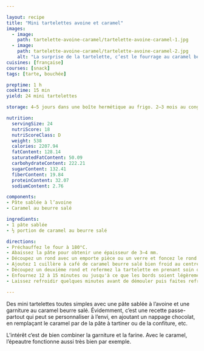 ```yaml
---

layout: recipe
title: "Mini tartelettes avoine et caramel"
images:
  - image:
    path: tartelette-avoine-caramel/tartelette-avoine-caramel-1.jpg
  - image:
    path: tartelette-avoine-caramel/tartelette-avoine-caramel-2.jpg
    alt: "La surprise de la tartelette, c’est le fourrage au caramel beurre salé bien dégoulinant et intense en goût"
cuisines: [française]
courses: [snack]
tags: [tarte, bouchée]

preptime: 1 h
cooktime: 15 min
yield: 24 mini tartelettes

storage: 4–5 jours dans une boîte hermétique au frigo. 2–3 mois au congélateur.

nutrition:
  servingSize: 24
  nutriScore: 18
  nutriScoreClass: D
  weight: 538
  calories: 2207.94
  fatContent: 128.14
  saturatedFatContent: 50.09
  carbohydrateContent: 222.21
  sugarContent: 132.41
  fiberContent: 19.84
  proteinContent: 32.07
  sodiumContent: 2.76

components:
- Pâte sablée à l’avoine
- Caramel au beurre salé

ingredients:
- 1 pâte sablée
- ½ portion de caramel au beurre salé

directions:
- Préchauffez le four à 180°C.
- Abaissez la pâte pour obtenir une épaisseur de 3–4 mm. 
- Découpez un rond avec un emporte pièce ou un verre et foncez le rond dans l’empreinte du moule à mini tartelettes.
- Ajoutez 1 cuillère à café de caramel beurre salé bien froid au centre de la tartelette.
- Découpez un deuxième rond et refermez la tartelette en prenant soin de bien coller les bords afin que le caramel ne puisse pas s'échapper lors de la cuisson. 
- Enfournez 12 à 15 minutes ou jusqu'à ce que les bords soient légèrement dorés et le dessus tout juste solide.
- Laissez refroidir quelques minutes avant de démouler puis faites refroidir à l'envers sur une grille. 

---
```


Des mini tartelettes toutes simples avec une pâte sablée à l’avoine et une garniture au caramel beurre salé. Évidemment, c’est une recette passe-partout qui peut se personnaliser à l’envi, en ajoutant un nappage chocolat, en remplaçant le caramel par de la pâte à tartiner ou de la confiture, etc.

L’intérêt c‘est de bien combiner la garniture et la farine. Avec le caramel, l’épeautre fonctionne aussi très bien par exemple.